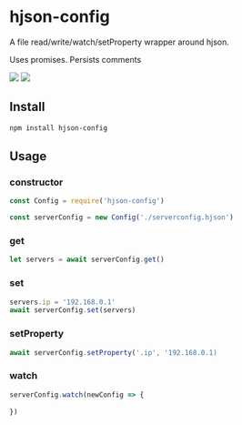 # hjson-config
A file read/write/watch/setProperty wrapper around hjson.

Uses promises. Persists comments

![](https://img.shields.io/bundlephobia/min/hjson-config.svg?style=for-the-badge)
![](https://img.shields.io/npm/dt/hjson-config.svg?style=for-the-badge)

## Install

``` bash
npm install hjson-config
```

## Usage

### constructor

```js
const Config = require('hjson-config')

const serverConfig = new Config('./serverconfig.hjson')
```

### get

```js
let servers = await serverConfig.get()
```

### set

```js
servers.ip = '192.168.0.1'
await serverConfig.set(servers)
```

### setProperty

```js
await serverConfig.setProperty('.ip', '192.168.0.1)
```


### watch

```js
serverConfig.watch(newConfig => {
    
})
```